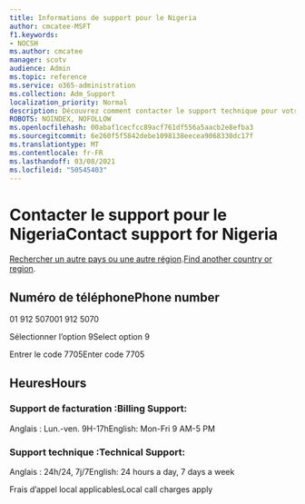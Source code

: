 ```yaml
---
title: Informations de support pour le Nigeria
author: cmcatee-MSFT
f1.keywords:
- NOCSH
ms.author: cmcatee
manager: scotv
audience: Admin
ms.topic: reference
ms.service: o365-administration
ms.collection: Adm_Support
localization_priority: Normal
description: Découvrez comment contacter le support technique pour votre pays ou région.
ROBOTS: NOINDEX, NOFOLLOW
ms.openlocfilehash: 00abaf1cecfcc89acf761df556a5aacb2e8efba3
ms.sourcegitcommit: 6e260f5f5842debe1098138eecea9068330dc17f
ms.translationtype: MT
ms.contentlocale: fr-FR
ms.lasthandoff: 03/08/2021
ms.locfileid: "50545403"
---
```

# <a name="contact-support-for-nigeria"></a><span data-ttu-id="94a22-103">Contacter le support pour le Nigeria</span><span class="sxs-lookup"><span data-stu-id="94a22-103">Contact support for Nigeria</span></span>

<span data-ttu-id="94a22-104">[Rechercher un autre pays ou une autre région](../contact-support-for-business-products.md).</span><span class="sxs-lookup"><span data-stu-id="94a22-104">[Find another country or region](../contact-support-for-business-products.md).</span></span>

## <a name="phone-number"></a><span data-ttu-id="94a22-105">Numéro de téléphone</span><span class="sxs-lookup"><span data-stu-id="94a22-105">Phone number</span></span>
<span data-ttu-id="94a22-106">01 912 5070</span><span class="sxs-lookup"><span data-stu-id="94a22-106">01 912 5070</span></span>

<span data-ttu-id="94a22-107">Sélectionner l’option 9</span><span class="sxs-lookup"><span data-stu-id="94a22-107">Select option 9</span></span>

<span data-ttu-id="94a22-108">Entrer le code 7705</span><span class="sxs-lookup"><span data-stu-id="94a22-108">Enter code 7705</span></span>

## <a name="hours"></a><span data-ttu-id="94a22-109">Heures</span><span class="sxs-lookup"><span data-stu-id="94a22-109">Hours</span></span>
### <a name="billing-support"></a><span data-ttu-id="94a22-110">Support de facturation :</span><span class="sxs-lookup"><span data-stu-id="94a22-110">Billing Support:</span></span>

<span data-ttu-id="94a22-111">Anglais : Lun.-ven. 9H-17h</span><span class="sxs-lookup"><span data-stu-id="94a22-111">English: Mon-Fri 9 AM-5 PM</span></span>

### <a name="technical-support"></a><span data-ttu-id="94a22-112">Support technique :</span><span class="sxs-lookup"><span data-stu-id="94a22-112">Technical Support:</span></span>

<span data-ttu-id="94a22-113">Anglais : 24h/24, 7j/7</span><span class="sxs-lookup"><span data-stu-id="94a22-113">English: 24 hours a day, 7 days a week</span></span>

<span data-ttu-id="94a22-114">Frais d’appel local applicables</span><span class="sxs-lookup"><span data-stu-id="94a22-114">Local call charges apply</span></span>
